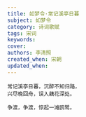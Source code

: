 ```yaml
---
title: 如梦令·常记溪亭日暮
subject: 如梦令
category: 诗词歌赋
tags: 宋词
keywords: 
cover: 
authors: 李清照
created_when: 宋朝
updated_when: 
---
```


```
常记溪亭日暮，沉醉不知归路，
兴尽晚回舟，误入藕花深处。

争渡，争渡，惊起一滩鸥鹭。
```
